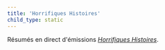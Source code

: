 ```yaml
---
title: 'Horrifiques Histoires'
child_type: static
---
```


Résumés en direct d'émissions [_Horrifiques Histoires_](https://www.twitch.tv/vchabrette).